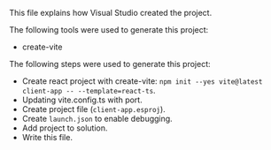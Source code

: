 This file explains how Visual Studio created the project.

The following tools were used to generate this project:
- create-vite

The following steps were used to generate this project:
- Create react project with create-vite: `npm init --yes vite@latest client-app -- --template=react-ts`.
- Updating vite.config.ts with port.
- Create project file (`client-app.esproj`).
- Create `launch.json` to enable debugging.
- Add project to solution.
- Write this file.
